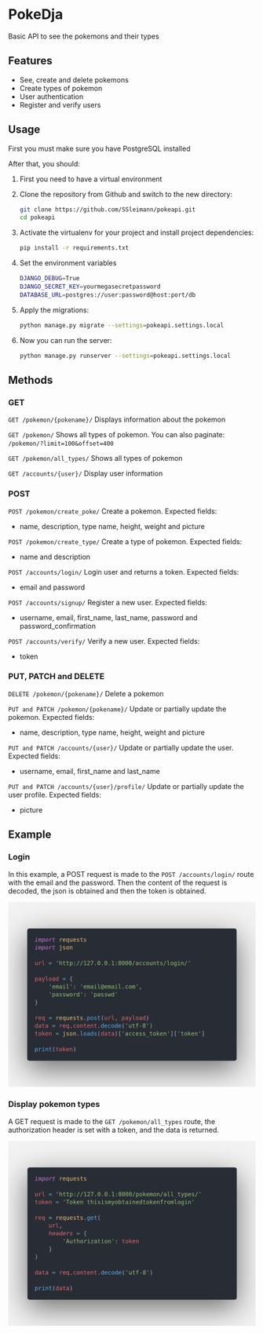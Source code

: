 # PokeDja

Basic API to see the pokemons and their types

## Features

- See, create and delete pokemons
- Create types of pokemon
- User authentication
- Register and verify users

## Usage

First you must make sure you have PostgreSQL installed

After that, you should:

1. First you need to have a virtual environment
2. Clone the repository from Github and switch to the new directory:

   ```bash
   git clone https://github.com/SSleimann/pokeapi.git
   cd pokeapi
   ```

3. Activate the virtualenv for your project and install project dependencies:

   ```bash
   pip install -r requirements.txt
   ```

4. Set the environment variables

    ```bash
    DJANGO_DEBUG=True
    DJANGO_SECRET_KEY=yourmegasecretpassword
    DATABASE_URL=postgres://user:password@host:port/db
   ```

5. Apply the migrations:

   ```bash
   python manage.py migrate --settings=pokeapi.settings.local
   ```

6. Now you can run the server:

   ```bash
   python manage.py runserver --settings=pokeapi.settings.local
   ```

## Methods

### GET

`GET /pokemon/{pokename}/` Displays information about the pokemon

`GET /pokemon/` Shows all types of pokemon. You can also paginate: `/pokemon/?limit=100&offset=400`

`GET /pokemon/all_types/` Shows all types of pokemon

`GET /accounts/{user}/` Display user information

### POST

`POST /pokemon/create_poke/` Create a pokemon. Expected fields:

- name, description, type name, height, weight and picture

`POST /pokemon/create_type/` Create a type of pokemon. Expected fields:

- name and description
  
`POST /accounts/login/` Login user and returns a token. Expected fields:

- email and password

`POST /accounts/signup/` Register a new user. Expected fields:

- username, email, first_name, last_name, password and password_confirmation

`POST /accounts/verify/` Verify a new user. Expected fields:

- token

### PUT, PATCH and DELETE

`DELETE /pokemon/{pokename}/` Delete a pokemon

`PUT and PATCH /pokemon/{pokename}/` Update or partially update the pokemon. Expected fields:

- name, description, type name, height, weight and picture

`PUT and PATCH /accounts/{user}/` Update or partially update the user. Expected fields:

- username, email, first_name and last_name

`PUT and PATCH /accounts/{user}/profile/` Update or partially update the user profile. Expected fields:

- picture

## Example

### Login

In this example, a POST request is made to the `POST /accounts/login/` route with the email and the password. Then the content of the request is decoded, the json is obtained and then the token is obtained.

![example-1](/.github/images/example1.png)

### Display pokemon types

A GET request is made to the `GET /pokemon/all_types` route, the authorization header is set with a token, and the data is returned.

![example-2](/.github/images/example2.png)
